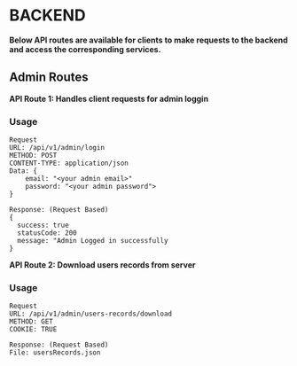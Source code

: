 # BACKEND
**Below API routes are available for clients to make requests to the backend and access the corresponding services.**
## Admin Routes

**API Route 1: Handles client requests for admin loggin**
### Usage
``` base
Request
URL: /api/v1/admin/login
METHOD: POST
CONTENT-TYPE: application/json
Data: {
    email: "<your admin email>"
    password: "<your admin password">
}

Response: (Request Based)
{
  success: true 
  statusCode: 200  
  message: "Admin Logged in successfully 
}
```

**API Route 2: Download users records from server**
### Usage
``` base
Request
URL: /api/v1/admin/users-records/download
METHOD: GET
COOKIE: TRUE 

Response: (Request Based)
File: usersRecords.json
```